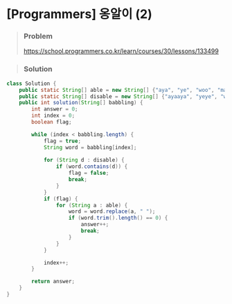 # [Programmers] 옹알이 (2)



> ### Problem
>
> https://school.programmers.co.kr/learn/courses/30/lessons/133499

> ### Solution

```java
class Solution {
    public static String[] able = new String[] {"aya", "ye", "woo", "ma"};
	public static String[] disable = new String[] {"ayaaya", "yeye", "woowoo", "mama"};
	public int solution(String[] babbling) {
		int answer = 0;
		int index = 0;
		boolean flag;

		while (index < babbling.length) {
			flag = true;
			String word = babbling[index];
			
			for (String d : disable) {
				if (word.contains(d)) {
					flag = false;
					break;
				}
			}
			if (flag) {
				for (String a : able) {
					word = word.replace(a, " ");
					if (word.trim().length() == 0) {
						answer++;
						break;
					}
				}
			}

			index++;
		}

		return answer;
	}
}
```

